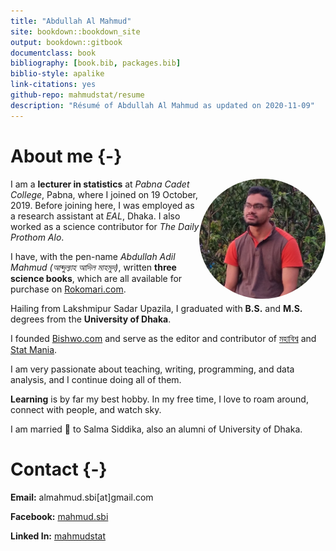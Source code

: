 ```yaml
--- 
title: "Abdullah Al Mahmud"
site: bookdown::bookdown_site
output: bookdown::gitbook
documentclass: book
bibliography: [book.bib, packages.bib]
biblio-style: apalike
link-citations: yes
github-repo: mahmudstat/resume
description: "Résumé of Abdullah Al Mahmud as updated on 2020-11-09"
---
```


# About me {-}

<img style="float: right; border-radius: 50%;" src="img/mahmud.jpg" width="40%">

I am a **lecturer in statistics** at *Pabna Cadet College*, Pabna, where I joined on 19 October, 2019. Before joining here, I was employed as a research assistant at *EAL*, Dhaka. I also worked as a science contributor for *The Daily Prothom Alo*. 

I have, with the pen-name *Abdullah Adil Mahmud (আব্দুল্যাহ আদিল মাহমুদ)*, written **three science books**, which are all available for purchase on [Rokomari.com](https://www.rokomari.com/book/author/47631).

Hailing from Lakshmipur Sadar Upazila, I graduated with **B.S.** and **M.S.** degrees from the **University of Dhaka**.

I founded [Bishwo.com](https://www.bishwo.com) and serve as the editor and contributor of [মহাবিশ্ব](https://sky.bishwo.com) and [Stat Mania](https://www.statmania.info).

I am very passionate about teaching, writing, programming, and data analysis, and I continue doing all of them.

**Learning** is by far my best hobby. In my free time, I love to roam around, connect with people, and watch sky.

I am married 💓 to Salma Siddika, also an alumni of University of Dhaka.

# Contact {-}

**Email:** almahmud.sbi[at]gmail.com

**Facebook:** [mahmud.sbi](https://www.facebook.com/mahmud.sbi)

**Linked In:** [mahmudstat](https://www.linkedin.com/in/mahmudstat/t)
